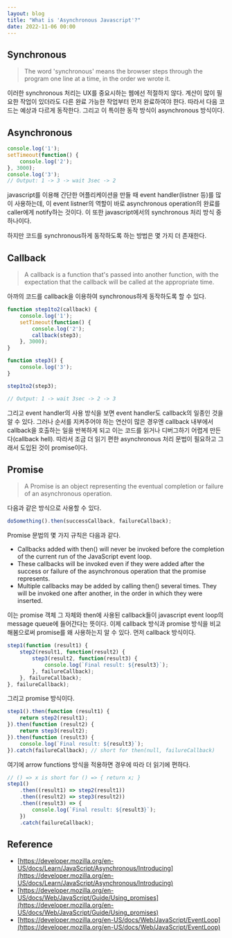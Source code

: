 ```yaml
---
layout: blog
title: "What is 'Asynchronous Javascript'?"
date: 2022-11-06 00:00
---
```


## Synchronous

> The word 'synchronous' means the browser steps through the program one line at a time, in the order we wrote it.

이러한 synchronous 처리는 UX를 중요시하는 웹에선 적절하지 않다. 계산이 많이 필요한 작업이 있더라도 다른 완료 가능한 작업부터 먼저 완료하여야 한다. 따라서 다음 코드는 예상과 다르게 동작한다. 그리고 이 특이한 동작 방식이 asynchronous 방식이다.

## Asynchronous

```javascript
console.log('1');
setTimeout(function() {
    console.log('2');
}, 3000);
console.log('3');
// Output: 1 -> 3 -> wait 3sec -> 2
```

javascript를 이용해 간단한 어플리케이션을 만들 때 event handler(listner 등)를 많이 사용하는데, 이 event listner의 역할이 바로 asynchronous operation의 완료를 caller에게 notify하는 것이다. 이 또한 javascript에서의 synchronous 처리 방식 중 하나이다.

하지만 코드를 synchronous하게 동작하도록 하는 방법은 몇 가지 더 존재한다.

## Callback

> A callback is a function that's passed into another function, with the expectation that the callback will be called at the appropriate time.

아까의 코드를 callback을 이용하여 synchronous하게 동작하도록 할 수 있다.

```javascript
function step1to2(callback) {
    console.log('1');
    setTimeout(function() {
        console.log('2');
        callback(step3);
    }, 3000);    
}

function step3() {
    console.log('3');
}

step1to2(step3);

// Output: 1 -> wait 3sec -> 2 -> 3
```

그리고 event handler의 사용 방식을 보면 event handler도 callback의 일종인 것을 알 수 있다. 그러나 순서를 지켜주어야 하는 연산이 많은 경우엔 callback 내부에서 callback을 호출하는 일을 반복하게 되고 이는 코드를 읽거나 디버그하기 어렵게 만든다(callback hell). 따라서 조금 더 읽기 편한 asynchronous 처리 문법이 필요하고 그래서 도입된 것이 promise이다.

## Promise

> A Promise is an object representing the eventual completion or failure of an asynchronous operation.

다음과 같은 방식으로 사용할 수 있다.

```javascript
doSomething().then(successCallback, failureCallback);
```

Promise 문법의 몇 가지 규칙은 다음과 같다.
- Callbacks added with then() will never be invoked before the completion of the current run of the JavaScript event loop.
- These callbacks will be invoked even if they were added after the success or failure of the asynchronous operation that the promise represents.
- Multiple callbacks may be added by calling then() several times. They will be invoked one after another, in the order in which they were inserted.

이는 promise 객체 그 자체와 then에 사용된 callback들이 javascript event loop의 message queue에 들어간다는 뜻이다. 이제 callback 방식과 promise 방식을 비교해봄으로써 promise를 왜 사용하는지 알 수 있다. 먼저 callback 방식이다.

```javascript
step1(function (result1) {
    step2(result1, function(result2) {
        step3(result2, function(result3) {
            console.log(`Final result: ${result3}`);
        }, failureCallback);
    }, failureCallback);
}, failureCallback);
```

그리고 promise 방식이다.

```javascript
step1().then(function (result1) {
    return step2(result1);
}).then(function (result2) {
    return step3(result2);
}).then(function (result3) {
    console.log(`Final result: ${result3}`);
}).catch(failureCallback); // short for then(null, failureCallback)
```

여기에 arrow functions 방식을 적용하면 경우에 따라 더 읽기에 편하다.

```javascript
// () => x is short for () => { return x; }
step1()
    .then((result1) => step2(result1))
    .then((result2) => step3(result2))
    .then((result3) => {
        console.log(`Final result: ${result3}`);
    })
    .catch(failureCallback);
```

## Reference
- [https://developer.mozilla.org/en-US/docs/Learn/JavaScript/Asynchronous/Introducing](https://developer.mozilla.org/en-US/docs/Learn/JavaScript/Asynchronous/Introducing)
- [https://developer.mozilla.org/en-US/docs/Web/JavaScript/Guide/Using_promises](https://developer.mozilla.org/en-US/docs/Web/JavaScript/Guide/Using_promises)
- [https://developer.mozilla.org/en-US/docs/Web/JavaScript/EventLoop](https://developer.mozilla.org/en-US/docs/Web/JavaScript/EventLoop)